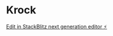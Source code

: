 # Krock

[Edit in StackBlitz next generation editor ⚡️](https://stackblitz.com/~/github.com/YasuYasuonFire/Krock)
